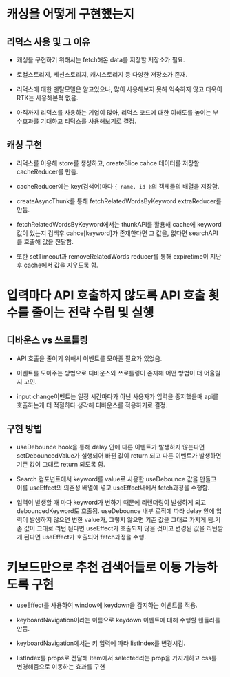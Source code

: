 # 캐싱을 어떻게 구현했는지

## 리덕스 사용 및 그 이유

- 캐싱을 구현하기 위해서는 fetch해온 data를 저장할 저장소가 필요.

- 로컬스토리지, 세션스토리지, 캐시스토리지 등 다양한 저장소가 존재.

- 리덕스에 대한 멘탈모델은 알고있으나, 많이 사용해보지 못해 익숙하지 않고 더욱이 RTK는 사용해본적 없음.

- 아직까지 리덕스를 사용하는 기업이 많아, 리덕스 코드에 대한 이해도를 높이는 부수효과를 기대하고 리덕스를 사용해보기로 결정.

## 캐싱 구현

- 리덕스를 이용해 store를 생성하고, createSlice cahce 데이터를 저장할 cacheReducer를 만듬.

- cacheReducer에는 key(검색어)마다 `{ name, id }`의 객체들의 배열을 저장함.

- createAsyncThunk를 통해 fetchRelatedWordsByKeyword extraReducer를 만듬.

- fetchRelatedWordsByKeyword에서는 thunkAPI를 활용해 cache에 keyword 값이 있는지 검색후 cahce[keyword]가 존재한다면 그 값을, 없다면 searchAPI를 호출해 값을 전달함.

- 또한 setTimeout과 removeRelatedWords reducer를 통해 expiretime이 지난 후 cache에서 값을 지우도록 함.

# 입력마다 API 호출하지 않도록 API 호출 횟수를 줄이는 전략 수립 및 실행

## 디바운스 vs 쓰로틀링

- API 호출을 줄이기 위해서 이벤트를 모아줄 필요가 있었음.

- 이벤트를 모아주는 방법으로 디바운스와 쓰로틀링이 존재해 어떤 방법이 더 어울릴지 고민.

- input change이벤트는 일정 시간마다가 아닌 사용자가 입력을 중지했을때 api를 호출하는게 더 적절하다 생각해 디바운스를 적용하기로 결정.

## 구현 방법

- useDebounce hook을 통해 delay 안에 다른 이벤트가 발생하지 않는다면 setDebouncedValue가 실행되어 바뀐 값이 return 되고 다른 이벤트가 발생하면 기존 값이 그대로 return 되도록 함.

- Search 컴포넌트에서 keyword를 value로 사용한 useDebounce 값을 만들고 이를 useEffect의 의존성 배열에 넣고 useEffect내에서 fetch과정을 수행함.

- 입력이 발생할 때 마다 keyword가 변하기 때문에 리렌더링이 발생하게 되고 debouncedKeyword도 호출됨. useDebounce 내부 로직에 따라 delay 안에 입력이 발생하지 않으면 변한 value가, 그렇지 않으면 기존 값을 그대로 가지게 됨.기존 값이 그대로 리턴 된다면 useEffect가 호출되지 않을 것이고 변경된 값을 리턴받게 된다면 useEffect가 호출되어 fetch과정을 수행.

# 키보드만으로 추천 검색어들로 이동 가능하도록 구현

- useEffect를 사용하여 window에 keydown을 감지하는 이벤트를 적용.

- keyboardNavigation이라는 이름으로 keydown 이벤트에 대해 수행할 핸들러를 만듬.

- keyboardNavigation에서는 키 입력에 따라 listIndex를 변경시킴.

- listIndex를 props로 전달해 Item에서 selected라는 prop을 가지게하고 css를 변경해줌으로 이동하는 효과를 구현
